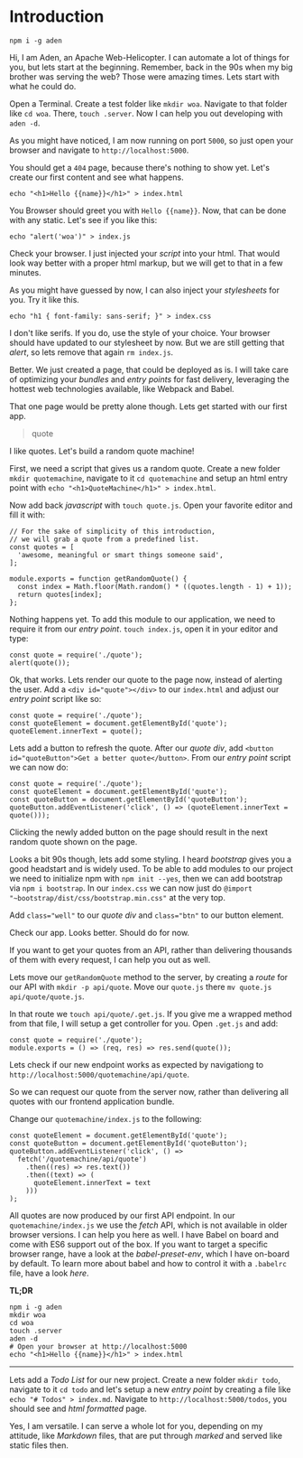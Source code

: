 # Introduction

```
npm i -g aden
```

Hi, I am Aden, an Apache Web-Helicopter.
I can automate a lot of things for you, but lets start at the beginning.
Remember, back in the 90s when my big brother was serving the web?
Those were amazing times. Lets start with what he could do.

Open a Terminal. Create a test folder like `mkdir woa`.
Navigate to that folder like `cd woa`. There, `touch .server`.
Now I can help you out developing with `aden -d`.

As you might have noticed, I am now running on port `5000`,
so just open your browser and navigate to `http://localhost:5000`.

You should get a `404` page, because there's nothing to show yet. Let's create our first content and see what happens.

`echo "<h1>Hello {{name}}</h1>" > index.html`

You Browser should greet you with `Hello {{name}}`. Now, that can be done with any static. Let's see if you like this:

`echo "alert('woa')" > index.js`

Check your browser. I just injected your _script_ into your html. That would look way better with a proper html markup,
but we will get to that in a few minutes.

As you might have guessed by now, I can also inject your _stylesheets_ for you. Try it like this.

`echo "h1 { font-family: sans-serif; }" > index.css`

I don't like serifs. If you do, use the style of your choice.
Your browser should have updated to our stylesheet by now.
But we are still getting that _alert_, so lets remove that again `rm index.js`.

Better. We just created a page, that could be deployed as is. I will take care of optimizing your _bundles_ and _entry points_ for fast delivery, leveraging the hottest web technologies available, like Webpack and Babel.

That one page would be pretty alone though. Lets get started with our first app.

> quote

I like quotes. Let's build a random quote machine!

First, we need a script that gives us a random quote. Create a new folder `mkdir quotemachine`, navigate to it `cd quotemachine` and setup an html entry point with `echo "<h1>QuoteMachine</h1>" > index.html`.

Now add back _javascript_ with `touch quote.js`. Open your favorite editor and fill it with:

```
// For the sake of simplicity of this introduction,
// we will grab a quote from a predefined list.
const quotes = [
  'awesome, meaningful or smart things someone said',
];

module.exports = function getRandomQuote() {
  const index = Math.floor(Math.random() * ((quotes.length - 1) + 1));
  return quotes[index];
};
```

Nothing happens yet. To add this module to our application, we need to require it from our _entry point_. `touch index.js`, open it in your editor and type:

```
const quote = require('./quote');
alert(quote());
```

Ok, that works. Lets render our quote to the page now, instead of alerting the user. Add a `<div id="quote"></div>` to our `index.html` and adjust our _entry point_ script like so:

```
const quote = require('./quote');
const quoteElement = document.getElementById('quote');
quoteElement.innerText = quote();
```

Lets add a button to refresh the quote. After our _quote div_, add `<button id="quoteButton">Get a better quote</button>`. From our _entry point_ script we can now do:

```
const quote = require('./quote');
const quoteElement = document.getElementById('quote');
const quoteButton = document.getElementById('quoteButton');
quoteButton.addEventListener('click', () => (quoteElement.innerText = quote()));
```

Clicking the newly added button on the page should result in the next random quote shown on the page.

Looks a bit 90s though, lets add some styling. I heard _bootstrap_ gives you a good headstart and is widely used. To be able to add modules to our project we need to initialize npm with `npm init --yes`, then we can add bootstrap via `npm i bootstrap`. In our `index.css` we can now just do `@import "~bootstrap/dist/css/bootstrap.min.css"` at the very top.

Add `class="well"` to our _quote div_ and `class="btn"` to our button element.

Check our app. Looks better. Should do for now.

If you want to get your quotes from an API, rather than delivering thousands of them with every request, I can help you out as well.

Lets move our `getRandomQuote` method to the server, by creating a _route_ for our API with `mkdir -p api/quote`. Move our `quote.js` there `mv quote.js api/quote/quote.js`.

In that route we `touch api/quote/.get.js`. If you give me a wrapped method from that file, I will setup a get controller for you. Open `.get.js` and add:

```
const quote = require('./quote');
module.exports = () => (req, res) => res.send(quote());
```

Lets check if our new endpoint works as expected by navigationg to `http://localhost:5000/quotemachine/api/quote`.

So we can request our quote from the server now, rather than delivering all quotes with our frontend application bundle.

Change our `quotemachine/index.js` to the following:

```
const quoteElement = document.getElementById('quote');
const quoteButton = document.getElementById('quoteButton');
quoteButton.addEventListener('click', () =>
  fetch('/quotemachine/api/quote')
    .then((res) => res.text())
    .then((text) => (
      quoteElement.innerText = text
    )))
);
```

All quotes are now produced by our first API endpoint. In our `quotemachine/index.js` we use the _fetch_ API, which is not available in older browser versions. I can help you here as well. I have Babel on board and come with ES6 support out of the box. If you want to target a specific browser range, have a look at the _babel-preset-env_, which I have on-board by default. To learn more about babel and how to control it with a `.babelrc` file, have a look _here_.

**TL;DR**
```
npm i -g aden
mkdir woa
cd woa
touch .server
aden -d
# Open your browser at http://localhost:5000
echo "<h1>Hello {{name}}</h1>" > index.html
```


---
Lets add a _Todo List_ for our new project. Create a new folder `mkdir todo`, navigate to it `cd todo` and let's setup a new _entry point_ by creating a file like `echo "# Todos" > index.md`.
Navigate to `http://localhost:5000/todos`, you should see and _html formatted_ page.

Yes, I am versatile. I can serve a whole lot for you, depending on my attitude, like _Markdown_ files, that are put through _marked_ and served like static files then.
